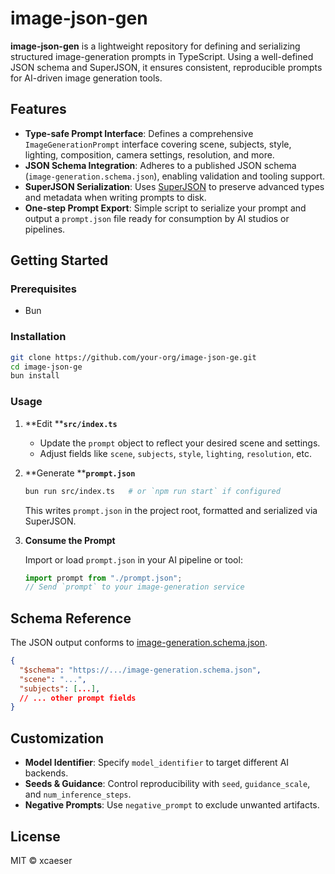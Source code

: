 # image-json-gen

**image-json-gen** is a lightweight repository for defining and serializing structured image-generation prompts in TypeScript. Using a well-defined JSON schema and SuperJSON, it ensures consistent, reproducible prompts for AI-driven image generation tools.

## Features

- **Type-safe Prompt Interface**: Defines a comprehensive `ImageGenerationPrompt` interface covering scene, subjects, style, lighting, composition, camera settings, resolution, and more.
- **JSON Schema Integration**: Adheres to a published JSON schema (`image-generation.schema.json`), enabling validation and tooling support.
- **SuperJSON Serialization**: Uses [SuperJSON](https://github.com/blitz-js/superjson) to preserve advanced types and metadata when writing prompts to disk.
- **One-step Prompt Export**: Simple script to serialize your prompt and output a `prompt.json` file ready for consumption by AI studios or pipelines.

## Getting Started

### Prerequisites

- Bun

### Installation

```bash
git clone https://github.com/your-org/image-json-ge.git
cd image-json-ge
bun install
```

### Usage

1. \*\*Edit \*\***`src/index.ts`**

   - Update the `prompt` object to reflect your desired scene and settings.
   - Adjust fields like `scene`, `subjects`, `style`, `lighting`, `resolution`, etc.

2. \*\*Generate \*\***`prompt.json`**

   ```bash
   bun run src/index.ts   # or `npm run start` if configured
   ```

   This writes `prompt.json` in the project root, formatted and serialized via SuperJSON.

3. **Consume the Prompt**

   Import or load `prompt.json` in your AI pipeline or tool:

   ```js
   import prompt from "./prompt.json";
   // Send `prompt` to your image-generation service
   ```

## Schema Reference

The JSON output conforms to [image-generation.schema.json](https://raw.githubusercontent.com/xcaeser/generation-schemas/main/schemas/v1.0.0/image-generation.schema.json).

```json
{
  "$schema": "https://.../image-generation.schema.json",
  "scene": "...",
  "subjects": [...],
  // ... other prompt fields
}
```

## Customization

- **Model Identifier**: Specify `model_identifier` to target different AI backends.
- **Seeds & Guidance**: Control reproducibility with `seed`, `guidance_scale`, and `num_inference_steps`.
- **Negative Prompts**: Use `negative_prompt` to exclude unwanted artifacts.

## License

MIT © xcaeser

